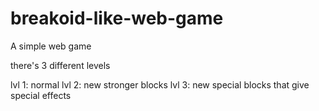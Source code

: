 # breakoid-like-web-game

A simple web game

there's 3 different levels

lvl 1: normal
lvl 2: new stronger blocks
lvl 3: new special blocks that give special effects
